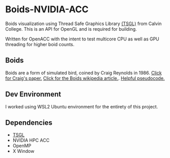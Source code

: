 # Boids-NVIDIA-ACC

Boids visualization using Thread Safe Graphics Library [(TSGL)](https://github.com/Calvin-CS/TSGL) from Calvin College. This is an API for OpenGL and is required for building.

Written for OpenACC with the intent to test multicore CPU as well as GPU threading for higher boid counts.

## Boids

Boids are a form of simulated bird, coined by Craig Reynolds in 1986. [Click for Craig's paper.](http://www.cs.toronto.edu/~dt/siggraph97-course/cwr87/) [Click for the Boids wikipedia article.](https://en.wikipedia.org/wiki/Boids). [Helpful pseudocode.](https://vergenet.net/~conrad/boids/pseudocode.html)

## Dev Environment

I worked using WSL2 Ubuntu environment for the entirety of this project. 

## Dependencies

- [TSGL](https://github.com/Calvin-CS/TSGL)
- NVIDIA HPC ACC
- OpenMP
- X Window